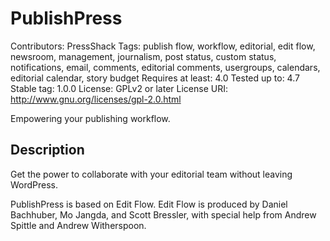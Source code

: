 # PublishPress

Contributors: PressShack
Tags: publish flow, workflow, editorial, edit flow, newsroom, management, journalism, post status, custom status, notifications, email, comments, editorial comments, usergroups, calendars, editorial calendar, story budget
Requires at least: 4.0
Tested up to: 4.7
Stable tag: 1.0.0
License: GPLv2 or later
License URI: http://www.gnu.org/licenses/gpl-2.0.html

Empowering your publishing workflow.

## Description

Get the power to collaborate with your editorial team without leaving WordPress.

PublishPress is based on Edit Flow. Edit Flow is produced by Daniel Bachhuber, Mo Jangda, and Scott Bressler, with special help from Andrew Spittle and Andrew Witherspoon.
